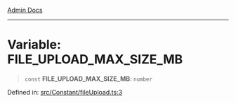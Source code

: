 [Admin Docs](/)

***

# Variable: FILE\_UPLOAD\_MAX\_SIZE\_MB

> `const` **FILE\_UPLOAD\_MAX\_SIZE\_MB**: `number`

Defined in: [src/Constant/fileUpload.ts:3](https://github.com/PalisadoesFoundation/talawa-admin/blob/main/src/Constant/fileUpload.ts#L3)
